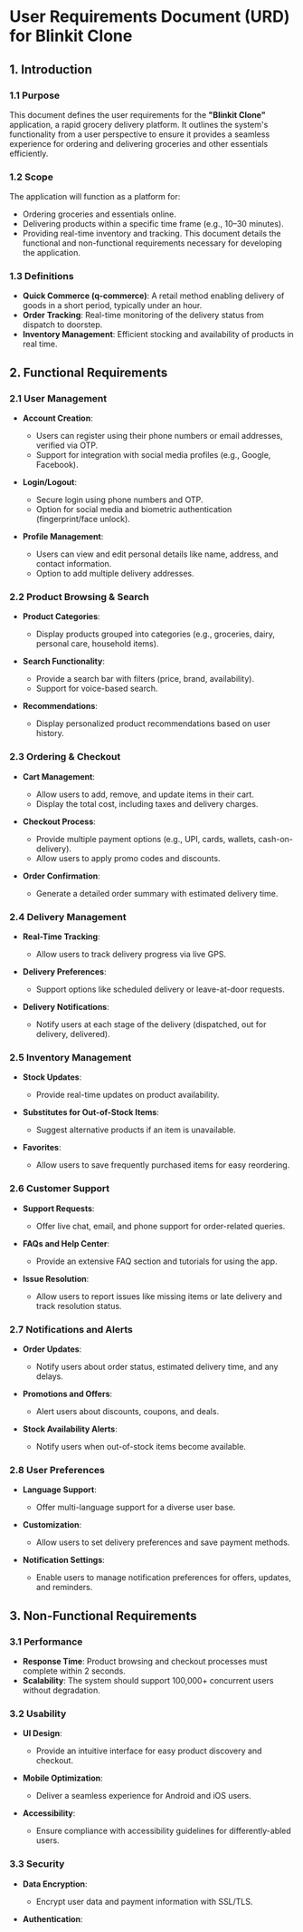 
# User Requirements Document (URD) for Blinkit Clone

## 1. Introduction

### 1.1 Purpose
This document defines the user requirements for the **"Blinkit Clone"** application, a rapid grocery delivery platform. It outlines the system's functionality from a user perspective to ensure it provides a seamless experience for ordering and delivering groceries and other essentials efficiently.

### 1.2 Scope
The application will function as a platform for:
- Ordering groceries and essentials online.
- Delivering products within a specific time frame (e.g., 10–30 minutes).
- Providing real-time inventory and tracking.
This document details the functional and non-functional requirements necessary for developing the application.

### 1.3 Definitions
- **Quick Commerce (q-commerce)**: A retail method enabling delivery of goods in a short period, typically under an hour.
- **Order Tracking**: Real-time monitoring of the delivery status from dispatch to doorstep.
- **Inventory Management**: Efficient stocking and availability of products in real time.

## 2. Functional Requirements

### 2.1 User Management
- **Account Creation**:
  - Users can register using their phone numbers or email addresses, verified via OTP.
  - Support for integration with social media profiles (e.g., Google, Facebook).

- **Login/Logout**:
  - Secure login using phone numbers and OTP.
  - Option for social media and biometric authentication (fingerprint/face unlock).

- **Profile Management**:
  - Users can view and edit personal details like name, address, and contact information.
  - Option to add multiple delivery addresses.

### 2.2 Product Browsing & Search
- **Product Categories**:
  - Display products grouped into categories (e.g., groceries, dairy, personal care, household items).

- **Search Functionality**:
  - Provide a search bar with filters (price, brand, availability).
  - Support for voice-based search.

- **Recommendations**:
  - Display personalized product recommendations based on user history.

### 2.3 Ordering & Checkout
- **Cart Management**:
  - Allow users to add, remove, and update items in their cart.
  - Display the total cost, including taxes and delivery charges.

- **Checkout Process**:
  - Provide multiple payment options (e.g., UPI, cards, wallets, cash-on-delivery).
  - Allow users to apply promo codes and discounts.

- **Order Confirmation**:
  - Generate a detailed order summary with estimated delivery time.

### 2.4 Delivery Management
- **Real-Time Tracking**:
  - Allow users to track delivery progress via live GPS.

- **Delivery Preferences**:
  - Support options like scheduled delivery or leave-at-door requests.

- **Delivery Notifications**:
  - Notify users at each stage of the delivery (dispatched, out for delivery, delivered).

### 2.5 Inventory Management
- **Stock Updates**:
  - Provide real-time updates on product availability.

- **Substitutes for Out-of-Stock Items**:
  - Suggest alternative products if an item is unavailable.

- **Favorites**:
  - Allow users to save frequently purchased items for easy reordering.

### 2.6 Customer Support
- **Support Requests**:
  - Offer live chat, email, and phone support for order-related queries.

- **FAQs and Help Center**:
  - Provide an extensive FAQ section and tutorials for using the app.

- **Issue Resolution**:
  - Allow users to report issues like missing items or late delivery and track resolution status.

### 2.7 Notifications and Alerts
- **Order Updates**:
  - Notify users about order status, estimated delivery time, and any delays.

- **Promotions and Offers**:
  - Alert users about discounts, coupons, and deals.

- **Stock Availability Alerts**:
  - Notify users when out-of-stock items become available.

### 2.8 User Preferences
- **Language Support**:
  - Offer multi-language support for a diverse user base.

- **Customization**:
  - Allow users to set delivery preferences and save payment methods.

- **Notification Settings**:
  - Enable users to manage notification preferences for offers, updates, and reminders.

## 3. Non-Functional Requirements

### 3.1 Performance
- **Response Time**: Product browsing and checkout processes must complete within 2 seconds.
- **Scalability**: The system should support 100,000+ concurrent users without degradation.

### 3.2 Usability
- **UI Design**:
  - Provide an intuitive interface for easy product discovery and checkout.

- **Mobile Optimization**:
  - Deliver a seamless experience for Android and iOS users.

- **Accessibility**:
  - Ensure compliance with accessibility guidelines for differently-abled users.

### 3.3 Security
- **Data Encryption**:
  - Encrypt user data and payment information with SSL/TLS.

- **Authentication**:

